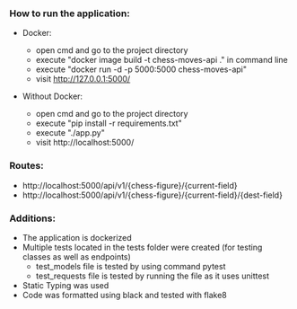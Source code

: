### How to run the application:
- Docker:
    - open cmd and go to the project directory
    - execute "docker image build -t chess-moves-api ." in command line
    - execute "docker run -d -p 5000:5000 chess-moves-api"
    - visit http://127.0.0.1:5000/

- Without Docker:
    - open cmd and go to the project directory
    - execute "pip install -r requirements.txt"
    - execute "./app.py"
    - visit http://localhost:5000/

### Routes:
- http://localhost:5000/api/v1/{chess-figure}/{current-field}
- http://localhost:5000/api/v1/{chess-figure}/{current-field}/{dest-field}

### Additions:
- The application is dockerized
- Multiple tests located in the tests folder were created (for testing classes as well as endpoints)
    - test_models file is tested by using command pytest
    - test_requests file is tested by running the file as it uses unittest
- Static Typing was used
- Code was formatted using black and tested with flake8